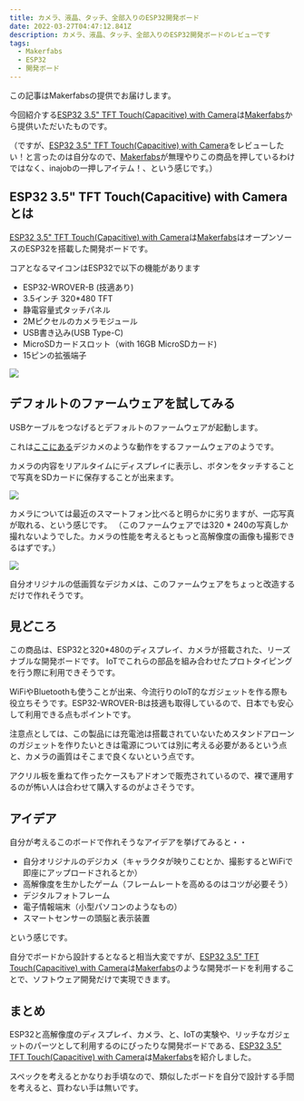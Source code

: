 ```yaml
---
title: カメラ、液晶、タッチ、全部入りのESP32開発ボード
date: 2022-03-27T04:47:12.841Z
description: カメラ、液晶、タッチ、全部入りのESP32開発ボードのレビューです
tags:
  - Makerfabs
  - ESP32
  - 開発ボード
---
```

この記事はMakerfabsの提供でお届けします。

今回紹介する[ESP32 3.5" TFT Touch(Capacitive) with Camera](https://www.makerfabs.com/esp32-3.5-inch-tft-touch-capacitive-with-camera.html)は[Makerfabs](https://www.makerfabs.com/)から提供いただいたものです。

（ですが、[ESP32 3.5" TFT Touch(Capacitive) with Camera](https://www.makerfabs.com/esp32-3.5-inch-tft-touch-capacitive-with-camera.html)をレビューしたい！と言ったのは自分なので、[Makerfabs](https://www.makerfabs.com/)が無理やりこの商品を押しているわけではなく、inajobの一押しアイテム！、という感じです。）

## ESP32 3.5" TFT Touch(Capacitive) with Cameraとは

[ESP32 3.5" TFT Touch(Capacitive) with Camera](https://www.makerfabs.com/esp32-3.5-inch-tft-touch-capacitive-with-camera.html)は[Makerfabs](https://www.makerfabs.com/)はオープンソースのESP32を搭載した開発ボードです。

コアとなるマイコンはESP32で以下の機能があります

* ESP32-WROVER-B (技適あり)
* 3.5インチ 320*480 TFT
* 静電容量式タッチパネル
* 2Mピクセルのカメラモジュール
* USB書き込み(USB Type-C)
* MicroSDカードスロット（with 16GB MicroSDカード)
* 15ピンの拡張端子

![](img/esp32-tft-board-with-camera-back.jpg)

## デフォルトのファームウェアを試してみる

USBケーブルをつなげるとデフォルトのファームウェアが起動します。

これは[ここにある](https://github.com/Makerfabs/Project_Touch-Screen-Camera#camera_v2)デジカメのような動作をするファームウェアのようです。

カメラの内容をリアルタイムにディスプレイに表示し、ボタンをタッチすることで写真をSDカードに保存することが出来ます。

![](img/esp32-tft-board-with-camera-camera.jpg)

カメラについては最近のスマートフォン比べると明らかに劣りますが、一応写真が取れる、という感じです。
（このファームウェアでは320 * 240の写真しか撮れないようでした。カメラの性能を考えるともっと高解像度の画像も撮影できるはずです。）

![](img/esp32-tft-board-with-camera-photo.jpg)

自分オリジナルの低画質なデジカメは、このファームウェアをちょっと改造するだけで作れそうです。

## 見どころ

この商品は、ESP32と320*480のディスプレイ、カメラが搭載された、リーズナブルな開発ボードです。
IoTでこれらの部品を組み合わせたプロトタイピングを行う際に利用できそうです。

WiFiやBluetoothも使うことが出来、今流行りのIoT的なガジェットを作る際も役立ちそうです。ESP32-WROVER-Bは技適も取得しているので、日本でも安心して利用できる点もポイントです。

注意点としては、この製品には充電池は搭載されていないためスタンドアローンのガジェットを作りたいときは電源については別に考える必要があるという点と、カメラの画質はそこまで良くないという点です。

アクリル板を重ねて作ったケースもアドオンで販売されているので、裸で運用するのが怖い人は合わせて購入するのがよさそうです。

## アイデア

自分が考えるこのボードで作れそうなアイデアを挙げてみると・・

* 自分オリジナルのデジカメ（キャラクタが映りこむとか、撮影するとWiFiで即座にアップロードされるとか）
* 高解像度を生かしたゲーム（フレームレートを高めるのはコツが必要そう）
* デジタルフォトフレーム
* 電子情報端末（小型パソコンのようなもの）
* スマートセンサーの頭脳と表示装置

という感じです。

自分でボードから設計するとなると相当大変ですが、[ESP32 3.5" TFT Touch(Capacitive) with Camera](https://www.makerfabs.com/esp32-3.5-inch-tft-touch-capacitive-with-camera.html)は[Makerfabs](https://www.makerfabs.com/)のような開発ボードを利用することで、ソフトウェア開発だけで実現できます。

## まとめ

ESP32と高解像度のディスプレイ、カメラ、と、IoTの実験や、リッチなガジェットのパーツとして利用するのにぴったりな開発ボードである、[ESP32 3.5" TFT Touch(Capacitive) with Camera](https://www.makerfabs.com/esp32-3.5-inch-tft-touch-capacitive-with-camera.html)は[Makerfabs](https://www.makerfabs.com/)を紹介しました。

スペックを考えるとかなりお手頃なので、類似したボードを自分で設計する手間を考えると、買わない手は無いです。

